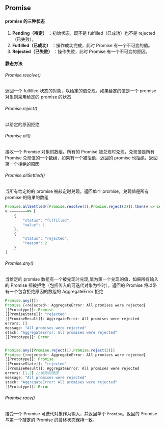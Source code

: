 ## Promise

#### promise 的三种状态

1. **Pending（待定）** ：初始状态，既不是 fulfilled（已成功）也不是 rejected（已失败）。
2. **Fulfilled（已成功）** ：操作成功完成，此时 Promise 有一个不可变的值。
3. **Rejected（已失败）** ：操作失败，此时 Promise 有一个不可变的原因。

#### 静态方法

###### Promise.resolve()

返回一个 fulfilled 状态的对象，以给定的值兑现，如果给定的值是一个 promise 对象则采用给定的 promise 的状态

###### Promise.reject()

以给定的原因拒绝

###### Promise.all()

接收一个 Promise 对象的数组，所有的 Promise 被兑现时兑现，兑现值是所有 Promise 兑现值的一个数组，如果有一个被拒绝，返回的 promise 也拒绝，返回第一个拒绝的原因

###### Promise.allSettled()

当所有给定的的 promise 被敲定时兑现，返回单个 promise，兑现值是所有 promise 的结果的数组

```typescript
Promise.allSettled([Promise.resolve(1),Promise.reject(2)]).then(v => console.log(v))
v =========> [
    {
        "status": "fulfilled",
        "value": 1
    },
    {
        "status": "rejected",
        "reason": 2
    }
]

```

###### Promise.any()

当给定的 promise 数组有一个被兑现时兑现,值为第一个兑现的值，如果所有输入的 Promise 都被拒绝（包括传入的可迭代对象为空时），返回的 Promise 将以带有一个包含拒绝原因的数组的 AggregateError 拒绝

```typescript
Promise.any([])
Promise {<rejected>: AggregateError: All promises were rejected}
[[Prototype]]: Promise
[[PromiseState]]: "rejected"
[[PromiseResult]]: AggregateError: All promises were rejected
errors: []
message: "All promises were rejected"
stack: "AggregateError: All promises were rejected"
[[Prototype]]: Error


Promise.any([Promise.reject(1),Promise.reject(2)])
Promise {<rejected>: AggregateError: All promises were rejected}
[[Prototype]]: Promise
[[PromiseState]]: "rejected"
[[PromiseResult]]: AggregateError: All promises were rejected
errors: [1,2] //拒绝的原因
message: "All promises were rejected"
stack: "AggregateError: All promises were rejected"
[[Prototype]]: Error
```

###### Promise.race()

接受一个 Promise 可迭代对象作为输入，并返回单个 `Promise`。返回的 Promise 与第一个敲定的 Promise 的最终状态保持一致。
